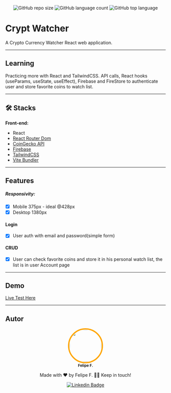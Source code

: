 <div align="center">

 <!-- :uk: [English version](/Readme/README-en.md) / [Pt-BR version](../README.md) -->

 <!-- <img src="https://raw.githubusercontent.com/felpfsf/sb-fitness-app-lading/master/design/sb-fitness-mockup.png" style="border-top-left-radius: 10px; border-top-right-radius: 10px"> -->
 


  ![GitHub repo size](https://img.shields.io/github/repo-size/felpfsf/crypto-watcher) ![GitHub language count](https://img.shields.io/github/languages/count/felpfsf/crypto-watcher) ![GitHub top language](https://img.shields.io/github/languages/top/felpfsf/crypto-watcher)

</div>

# Crypt Watcher

A Crypto Currency Watcher React web application.

---

## Learning

Practicing more with React and TailwindCSS. API calls, React hooks (useParams, useState, useEffect), Firebase and FireStore to authenticate user and store favorite coins to watch list.

---

## 🛠 Stacks

**Front-end:**

- React 
- [React Router Dom](https://www.npmjs.com/package/react-router-dom)
- [CoinGecko API](https://www.coingecko.com/en/api) 
- [Firebase](https://firebase.google.com/)
- [TailwindCSS](https://tailwindcss.com/docs/guides/create-react-app)
- [Vite Bundler](https://vitejs.dev/)
  
---

## Features

##### Responsivity:
- [x] Mobile 375px - ideal @428px
- [x] Desktop 1380px

#### Login
- [x] User auth with email and password(simple form)

#### CRUD
- [x] User can check favorite coins and store it in his personal watch list, the list is in user Account page

---

## Demo
[Live Test Here](https://crypto-watcher-beta.vercel.app/)

---

## Autor

<div align='center'>

 <img style="border:4px solid orange; border-radius: 100%; padding:1px;" src="https://github.com/felpfsf.png" width="100px;" alt=""/>
 <br />
 <sub><b>Felipe F.</b></sub>

Made with ❤️ by Felipe F. 👋🏽 Keep in touch!

[![Linkedin Badge](https://img.shields.io/badge/-Felipe-blue?style=flat-square&logo=Linkedin&logoColor=white&link=https://www.linkedin.com/in/felipefsf/)](https://www.linkedin.com/in/felipefsf/)

</div>